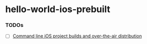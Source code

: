 hello-world-ios-prebuilt
========================
### TODOs
- [ ] [Command line iOS project builds and over-the-air distribution](https://gist.github.com/jonah-williams/949831)
